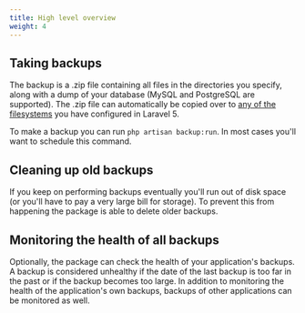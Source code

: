 ```yaml
---
title: High level overview
weight: 4
---
```


## Taking backups

The backup is a .zip file containing all files in the directories you specify, along with a dump of your database (MySQL and PostgreSQL are supported). The .zip file can automatically be copied over to [any of the filesystems](http://laravel.com/docs/5.0/filesystem) you have configured in Laravel 5.

To make a backup you can run `php artisan backup:run`. In most cases you'll want to schedule this command.

## Cleaning up old backups

If you keep on performing backups eventually you'll run out of disk space (or you'll have to pay a very large bill for storage). To prevent this from happening the package is able to delete older backups.

## Monitoring the health of all backups

Optionally, the package can check the health of your application's backups. A backup is considered unhealthy if the date of the last backup is too far in the past or if the backup becomes too large. In addition to  monitoring the health of the application's own backups, backups of other applications can be monitored as well.
